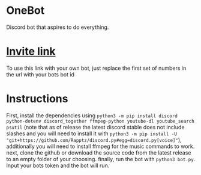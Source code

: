 # **OneBot**
Discord bot that aspires to do everything.

# [Invite link](https://discord.com/oauth2/authorize?client_id=863282370319876127&permissions=8&scope=bot%20applications.commands)
To use this link with your own bot, just replace the first set of numbers in the url with your bots bot id

# **Instructions**
First, install the dependencies using `python3 -m pip install discord python-dotenv discord_together ffmpeg-python youtube-dl youtube_search psutil` (note that as of release the latest discord stable does not include slashes and you will need to install it with `python3 -m pip install -U "git+https://github.com/Rapptz/discord.py#egg=discord.py[voice]"`), additionally you will need to install ffmpeg for the music commands to work. next, clone the github or download the source code from the latest release to an empty folder of your choosing. finally, run the bot with `python3 bot.py`. Input your bots token and the bot will run. 
